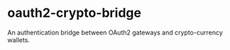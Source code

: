 # oauth2-crypto-bridge
An authentication bridge between OAuth2 gateways and crypto-currency wallets.
